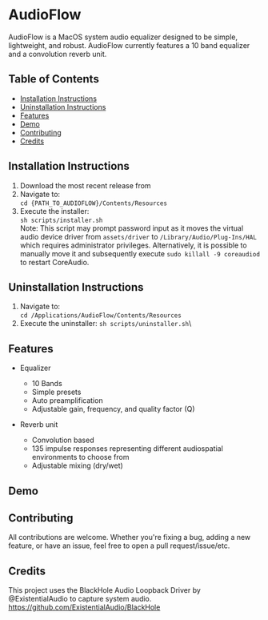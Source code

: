 # AudioFlow
AudioFlow is a MacOS system audio equalizer designed to be simple, lightweight, and robust. AudioFlow currently features a 10 band equalizer and a convolution reverb unit.

## Table of Contents
- [Installation Instructions](#installation-instructions)
- [Uninstallation Instructions](#uninstallation-instructions)
- [Features](#features)
- [Demo](#demo)
- [Contributing](#contributing)
- [Credits](#credits)

## Installation Instructions
1. Download the most recent release from 
2. Navigate to:\
```cd {PATH_TO_AUDIOFLOW}/Contents/Resources```
3. Execute the installer:\
```sh scripts/installer.sh```\
Note: This script may prompt password input as it moves the virtual audio device driver from ```assets/driver``` to ```/Library/Audio/Plug-Ins/HAL``` which requires administrator privileges. Alternatively, it is possible to manually move it and subsequently execute ```sudo killall -9 coreaudiod``` to restart CoreAudio. 

## Uninstallation Instructions
1. Navigate to:\
   ```cd /Applications/AudioFlow/Contents/Resources```
2. Execute the uninstaller:
   ```sh scripts/uninstaller.sh```\

## Features
* Equalizer
  * 10 Bands
  * Simple presets
  * Auto preamplification
  * Adjustable gain, frequency, and quality factor (Q)

* Reverb unit
  * Convolution based
  * 135 impulse responses representing different audiospatial environments to choose from
  * Adjustable mixing (dry/wet)

## Demo

## Contributing
All contributions are welcome. Whether you're fixing a bug, adding a new feature, or have an issue, feel free to open a pull request/issue/etc.

## Credits
This project uses the BlackHole Audio Loopback Driver by @ExistentialAudio to capture system audio. https://github.com/ExistentialAudio/BlackHole
